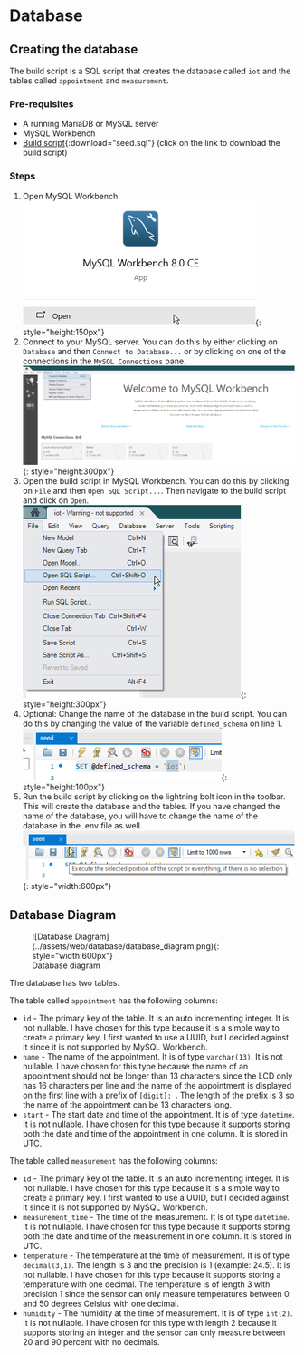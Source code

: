 # Database
## Creating the database

The build script is a SQL script that creates the database called `iot` and the tables called `appointment` and
`measurement`.

### Pre-requisites

- A running MariaDB or MySQL server
- MySQL Workbench
- [Build script](./seed.sql){:download="seed.sql"} (click on the link to download the build script)

### Steps

1. Open MySQL Workbench.  
   ![MySQL Workbench](../assets/web/database/step_1.png){: style="height:150px"}
2. Connect to your MySQL server. You can do this by either clicking on `Database` and then `Connect to Database...` or
   by clicking on one of the connections in the `MySQL Connections` pane.
   ![Connect to Database](../assets/web/database/step_2.png){: style="height:300px"}
3. Open the build script in MySQL Workbench. You can do this by clicking on `File` and then `Open SQL Script...`. Then
   navigate to the build script and click on `Open`.  
   ![Open SQL Script](../assets/web/database/step_3.png){: style="height:300px"}
4. Optional: Change the name of the database in the build script. You can do this by changing the value of the
   variable `defined_schema` on line 1.  
   ![Change database name](../assets/web/database/step_4.png){: style="height:100px"}
5. Run the build script by clicking on the lightning bolt icon in the toolbar. This will create the database and the
   tables. If you have changed the name of the database, you will have to change the name of the database in the
   .env file as well.  
   ![Run build script](../assets/web/database/step_5.png){: style="width:600px"}

## Database Diagram

<figure markdown>
  ![Database Diagram](../assets/web/database/database_diagram.png){: style="width:600px"}
  <figcaption>Database diagram</figcaption>
</figure>

The database has two tables.

The table called `appointment` has the following columns:

- `id` - The primary key of the table. It is an auto incrementing integer. It is not nullable. I have chosen for this
  type because it is a simple way to create a primary key. I first wanted to use a UUID, but I decided against it
  since it is not supported by MySQL Workbench.
- `name` - The name of the appointment. It is of type `varchar(13)`. It is not nullable. I have chosen for this type
  because the name of an appointment should not be longer than 13 characters since the LCD only has 16 characters per
  line and the name of the appointment is displayed on the first line with a prefix of `[digit]: `. The length of the
  prefix is 3 so the name of the appointment can be 13 characters long.
- `start` - The start date and time of the appointment. It is of type `datetime`. It is not nullable. I have chosen for
  this type because it supports storing both the date and time of the appointment in one column. It is stored in UTC.

The table called `measurement` has the following columns:

- `id` - The primary key of the table. It is an auto incrementing integer. It is not nullable. I have chosen for this
  type because it is a simple way to create a primary key. I first wanted to use a UUID, but I decided against it
  since it is not supported by MySQL Workbench.
- `measurement_time` - The time of the measurement. It is of type `datetime`. It is not nullable. I have chosen for
  this type because it supports storing both the date and time of the measurement in one column. It is stored in UTC.
- `temperature` - The temperature at the time of measurement. It is of type `decimal(3,1)`. The length is 3 and the
  precision is 1 (example: 24.5). It is not nullable. I have chosen for this type because it supports storing a
  temperature with one decimal. The temperature is of length 3 with precision 1 since the sensor can only measure
  temperatures between 0 and 50 degrees Celsius with one decimal.
- `humidity` - The humidity at the time of measurement. It is of type `int(2)`. It is not nullable. I have chosen for
  this type with length 2 because it supports storing an integer and the sensor can only measure between 20 and 90
  percent with no decimals.